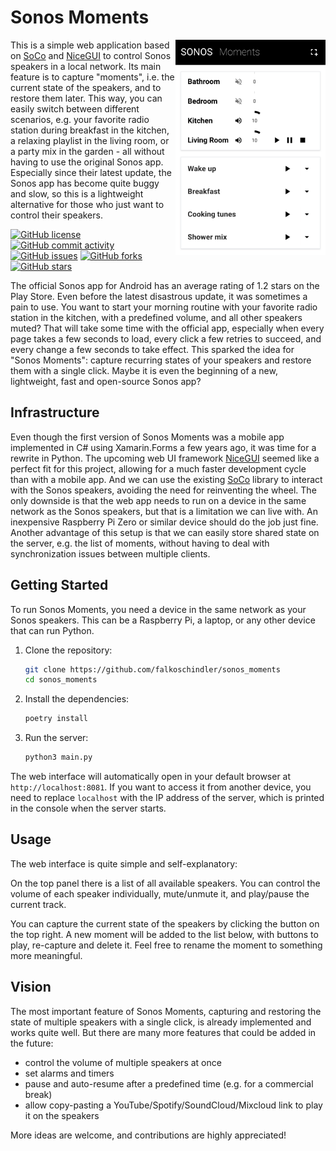 # Sonos Moments

<img src="https://raw.githubusercontent.com/falkoschindler/sonos_moments/main/screenshot.png"
    width="240" align="right" alt="Screenshot" />

This is a simple web application based on [SoCo](https://github.com/SoCo/SoCo/) and [NiceGUI](https://github.com/zauberzeug/nicegui) to control Sonos speakers in a local network.
Its main feature is to capture "moments", i.e. the current state of the speakers, and to restore them later.
This way, you can easily switch between different scenarios, e.g. your favorite radio station during breakfast in the kitchen, a relaxing playlist in the living room, or a party mix in the garden - all without having to use the original Sonos app.
Especially since their latest update, the Sonos app has become quite buggy and slow, so this is a lightweight alternative for those who just want to control their speakers.

[![GitHub license](https://img.shields.io/github/license/falkoschindler/sonos_moments?color=orange)](https://github.com/falkoschindler/sonos_moments/blob/main/LICENSE)
[![GitHub commit activity](https://img.shields.io/github/commit-activity/m/falkoschindler/sonos_moments)](https://github.com/falkoschindler/sonos_moments/graphs/commit-activity)
[![GitHub issues](https://img.shields.io/github/issues/falkoschindler/sonos_moments?color=blue)](https://github.com/falkoschindler/sonos_moments/issues)
[![GitHub forks](https://img.shields.io/github/forks/falkoschindler/sonos_moments)](https://github.com/falkoschindler/sonos_moments/network)
[![GitHub stars](https://img.shields.io/github/stars/falkoschindler/sonos_moments)](https://github.com/falkoschindler/sonos_moments/stargazers)

The official Sonos app for Android has an average rating of 1.2 stars on the Play Store.
Even before the latest disastrous update, it was sometimes a pain to use.
You want to start your morning routine with your favorite radio station in the kitchen, with a predefined volume, and all other speakers muted?
That will take some time with the official app, especially when every page takes a few seconds to load, every click a few retries to succeed, and every change a few seconds to take effect.
This sparked the idea for "Sonos Moments": capture recurring states of your speakers and restore them with a single click.
Maybe it is even the beginning of a new, lightweight, fast and open-source Sonos app?

## Infrastructure

Even though the first version of Sonos Moments was a mobile app implemented in C# using Xamarin.Forms a few years ago, it was time for a rewrite in Python.
The upcoming web UI framework [NiceGUI](https://github.com/zauberzeug/nicegui) seemed like a perfect fit for this project, allowing for a much faster development cycle than with a mobile app.
And we can use the existing [SoCo](https://github.com/SoCo/SoCo/) library to interact with the Sonos speakers, avoiding the need for reinventing the wheel.
The only downside is that the web app needs to run on a device in the same network as the Sonos speakers, but that is a limitation we can live with.
An inexpensive Raspberry Pi Zero or similar device should do the job just fine.
Another advantage of this setup is that we can easily store shared state on the server, e.g. the list of moments, without having to deal with synchronization issues between multiple clients.

## Getting Started

To run Sonos Moments, you need a device in the same network as your Sonos speakers.
This can be a Raspberry Pi, a laptop, or any other device that can run Python.

1. Clone the repository:

   ```bash
   git clone https://github.com/falkoschindler/sonos_moments
   cd sonos_moments
   ```

2. Install the dependencies:

   ```bash
   poetry install
   ```

3. Run the server:

   ```bash
   python3 main.py
   ```

The web interface will automatically open in your default browser at `http://localhost:8081`.
If you want to access it from another device, you need to replace `localhost` with the IP address of the server, which is printed in the console when the server starts.

## Usage

The web interface is quite simple and self-explanatory:

On the top panel there is a list of all available speakers.
You can control the volume of each speaker individually, mute/unmute it, and play/pause the current track.

You can capture the current state of the speakers by clicking the button on the top right.
A new moment will be added to the list below, with buttons to play, re-capture and delete it.
Feel free to rename the moment to something more meaningful.

## Vision

The most important feature of Sonos Moments, capturing and restoring the state of multiple speakers with a single click, is already implemented and works quite well.
But there are many more features that could be added in the future:

- control the volume of multiple speakers at once
- set alarms and timers
- pause and auto-resume after a predefined time (e.g. for a commercial break)
- allow copy-pasting a YouTube/Spotify/SoundCloud/Mixcloud link to play it on the speakers

More ideas are welcome, and contributions are highly appreciated!
